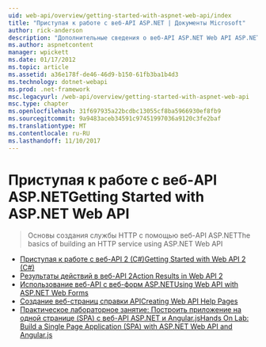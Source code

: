 ```yaml
---
uid: web-api/overview/getting-started-with-aspnet-web-api/index
title: "Приступая к работе с веб-API ASP.NET | Документы Microsoft"
author: rick-anderson
description: "Дополнительные сведения о веб-API ASP.NET Web API ASP.NET — это платформа, позволяет легко создавать службы HTTP широкого диапазона клиентов, включая браузеры..."
ms.author: aspnetcontent
manager: wpickett
ms.date: 01/17/2012
ms.topic: article
ms.assetid: a36e178f-de46-46d9-b150-61fb3ba1b4d3
ms.technology: dotnet-webapi
ms.prod: .net-framework
msc.legacyurl: /web-api/overview/getting-started-with-aspnet-web-api
msc.type: chapter
ms.openlocfilehash: 31f697935a22bcdbc13055cf8ba5966930ef8fb9
ms.sourcegitcommit: 9a9483aceb34591c97451997036a9120c3fe2baf
ms.translationtype: MT
ms.contentlocale: ru-RU
ms.lasthandoff: 11/10/2017
---
```

<a name="getting-started-with-aspnet-web-api"></a><span data-ttu-id="00846-103">Приступая к работе с веб-API ASP.NET</span><span class="sxs-lookup"><span data-stu-id="00846-103">Getting Started with ASP.NET Web API</span></span>
====================
> <span data-ttu-id="00846-104">Основы создания службы HTTP с помощью веб-API ASP.NET</span><span class="sxs-lookup"><span data-stu-id="00846-104">The basics of building an HTTP service using ASP.NET Web API</span></span>


- [<span data-ttu-id="00846-105">Приступая к работе с веб-API 2 (C#)</span><span class="sxs-lookup"><span data-stu-id="00846-105">Getting Started with Web API 2 (C#)</span></span>](tutorial-your-first-web-api.md)
- [<span data-ttu-id="00846-106">Результаты действий в веб-API 2</span><span class="sxs-lookup"><span data-stu-id="00846-106">Action Results in Web API 2</span></span>](action-results.md)
- [<span data-ttu-id="00846-107">Использование веб-API с веб-форм ASP.NET</span><span class="sxs-lookup"><span data-stu-id="00846-107">Using Web API with ASP.NET Web Forms</span></span>](using-web-api-with-aspnet-web-forms.md)
- [<span data-ttu-id="00846-108">Создание веб-страниц справки API</span><span class="sxs-lookup"><span data-stu-id="00846-108">Creating Web API Help Pages</span></span>](creating-api-help-pages.md)
- [<span data-ttu-id="00846-109">Практическое лабораторное занятие: Построить приложение на одной странице (SPA) с веб-API ASP.NET и Angular.js</span><span class="sxs-lookup"><span data-stu-id="00846-109">Hands On Lab: Build a Single Page Application (SPA) with ASP.NET Web API and Angular.js</span></span>](build-a-single-page-application-spa-with-aspnet-web-api-and-angularjs.md)

